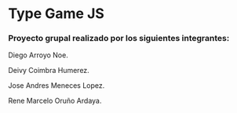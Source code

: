 # Type Game JS
### Proyecto grupal realizado por los siguientes integrantes:

Diego Arroyo Noe.

Deivy Coimbra Humerez.

Jose Andres Meneces Lopez.

Rene Marcelo Oruño Ardaya.
